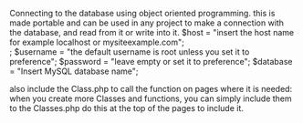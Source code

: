 Connecting to the database using object oriented programming. this is made portable and can be used in any project to make a connection with the database, and read from it or write into it.
        $host     = "insert the host name for example localhost or mysiteexample.com"; <br>;
	$username = "the default username is root unless you set it to preference";
	$password = "leave empty or set it to preference";
	$database = "Insert MySQL database name";

 also include the Class.php to call the function on pages where it is needed: when you create more Classes and functions, you can simply include them to the Classes.php do this <?php
 include("Connection.php"); ?> at the top of the pages to include it.
